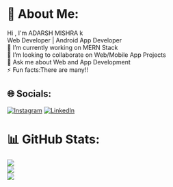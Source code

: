 # 💫 About Me:
Hi , I'm ADARSH MISHRA k<br>Web Developer | Android App Developer<br>🔭 I’m currently working on MERN Stack<br>👯 I’m looking to collaborate on Web/Mobile App Projects<br>💬 Ask me about Web and App Development<br>⚡ Fun facts:There are many!!


## 🌐 Socials:
[![Instagram](https://img.shields.io/badge/Instagram-%23E4405F.svg?logo=Instagram&logoColor=white)](https://instagram.com/adarsh26_) [![LinkedIn](https://img.shields.io/badge/LinkedIn-%230077B5.svg?logo=linkedin&logoColor=white)](https://linkedin.com/in/AdarshMIshra26) 


# 📊 GitHub Stats:
![](https://github-readme-stats.vercel.app/api?username=nahalroshan&theme=dark&hide_border=false&include_all_commits=false&count_private=false)<br/>
![](https://github-readme-streak-stats.herokuapp.com/?user=nahalroshan&theme=dark&hide_border=false)<br/>
![](https://github-readme-stats.vercel.app/api/top-langs/?username=adarshmishra26&theme=dark&hide_border=false&include_all_commits=false&count_private=false&layout=compact)




<!-- Proudly created with GPRM ( https://gprm.itsvg.in ) -->
